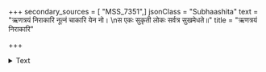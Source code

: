 +++
secondary_sources = [ "MSS_7351",]
jsonClass = "Subhaashita"
text = "ऋणत्रयं निराकारि नूत्नं चाकारि येन नो।  \nस एकः सुकृती लोकः सर्वत्र सुखमेधते॥"
title = "ऋणत्रयं निराकारि"

+++

<details><summary>Text</summary>

ऋणत्रयं निराकारि नूत्नं चाकारि येन नो।  
स एकः सुकृती लोकः सर्वत्र सुखमेधते॥
</details>
